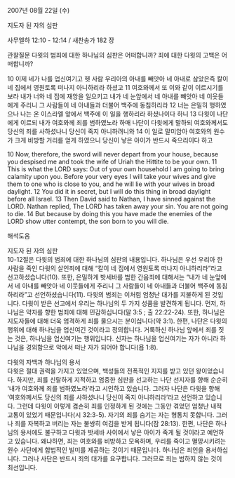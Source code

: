 2007년 08월 22일 (수)

지도자 된 자의 심판



사무엘하 12:10 - 12:14 / 새찬송가 182 장


관찰질문
다윗의 범죄에 대한 하나님의 심판은 어떠합니까? 
죄에 대한 다윗의 고백은 어떠합니까? 

10 이제 네가 나를 업신여기고 헷 사람 우리아의 아내를 빼앗아 네 아내로 삼았은즉 칼이 네 집에서 영원토록 떠나지 아니하리라 하셨고 11 여호와께서 또 이와 같이 이르시기를 보라 내가 너와 네 집에 재앙을 일으키고 내가 네 눈앞에서 네 아내를 빼앗아 네 이웃들에게 주리니 그 사람들이 네 아내들과 더불어 백주에 동침하리라 12 너는 은밀히 행하였으나 나는 온 이스라엘 앞에서 백주에 이 일을 행하리라 하셨나이다 하니 13 다윗이 나단에게 이르되 내가 여호와께 죄를 범하였노라 하매 나단이 다윗에게 말하되 여호와께서도 당신의 죄를 사하셨나니 당신이 죽지 아니하려니와 14 이 일로 말미암아 여호와의 원수가 크게 비방할 거리를 얻게 하였으니 당신이 낳은 아이가 반드시 죽으리이다 하고  


10 Now, therefore, the sword will never depart from your house, because you despised me and took the wife of Uriah the Hittite to be your own. 
11 This is what the LORD says: Out of your own household I am going to bring calamity upon you. Before your very eyes I will take your wives and give them to one who is close to you, and he will lie with your wives in broad daylight. 12 You did it in secret, but I will do this thing in broad daylight before all Israel. 13 Then David said to Nathan, I have sinned against the LORD. Nathan replied, The LORD has taken away your sin. You are not going to die. 14 But because by doing this you have made the enemies of the LORD show utter contempt, the son born to you will die.

해석도움





지도자 된 자의 심판  
10-12절은 다윗의 범죄에 대한 하나님의 심판의 내용입니다. 하나님은 우선 
우리아 한 사람을 죽인 다윗의 살인죄에 대해 “칼이 네 집에서 영원토록 떠나지 아니하리라”라고 선고하셨습니다(10). 또한, 은밀하게 밧세바를 범한 간음죄에 대해서는 “내가 네 눈앞에서 네 아내를 빼앗아 네 이웃들에게 주리니 그 사람들이 네 아내들과 더불어 백주에 동침하리라”고 선언하셨습니다(11). 다윗의 범죄는 이처럼 엄청난 대가를 지불하게 된 것입니다. 다윗이 받은 선고에서 우리는 하나님의 두 가지 성품을 발견하게 됩니다. 먼저, 하나님은 약자를 향한 범죄에 대해 민감하십니다(말 3:5 ; 출 22:22-24). 또한, 하나님은 지도자들에 대해 더욱 엄격하게 죄를 물으시는 분이십니다(약 3:1). 한편, 나단은 다윗의 행위에 대해 하나님을 업신여긴 것이라고 정의합니다. 거룩하신 하나님 앞에서 죄를 짓는 것은, 하나님을 업신여기는 행위입니다. 신자는 하나님을 업신여기는 자가 아니라 하나님을 경외함으로 악에서 떠난 자가 되어야 합니다(욥 1:8).     

다윗의 자백과 하나님의 용서  
다윗은 절대 권력을 가지고 있었으며, 백성들의 전폭적인 지지를 받고 있던 왕이었습니다. 하지만, 죄를 신랄하게 지적하고 엄중한 심판을 선고하는 나단 선지자를 향해 순순히 ‘내가 여호와께 죄를 범하였노라’라고 시인하고 있습니다. 그러자 나단은 다윗을 향해 ‘여호와께서도 당신의 죄를 사하셨나니 당신이 죽지 아니하리라’라고 선언하고 있습니다. 그런데 다윗이 이렇게 겸손히 죄를 인정하게 된 것에는 그동안 겪었던 엄청난 내적 고통이 있었기 때문입니다(시 32:3-5). 자기의 죄를 숨기는 자는 형통치 못합니다. 그러나 죄를 자복하고 버리는 자는 불쌍히 여김을 받게 됩니다(잠 28:13). 한편, 나단은 하나님의 용서에도 불구하고 다윗과 밧세바 사이에서 낳은 아이가 죽게 될 것이라고 예언하고 있습니다. 왜냐하면, 죄는 여호와를 비방하고 모욕하며, 우리를 죽이고 멸망시키려는 원수 사단에게 합법적인 빌미를 제공하는 것이기 때문입니다. 하나님은 죄인을 용서하십니다. 그러나 사단은 반드시 죄의 대가를 요구합니다. 그러므로 죄는 범하지 않는 것이 최선입니다.